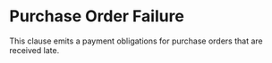 # Purchase Order Failure

This clause emits a payment obligations for purchase orders that are received late.